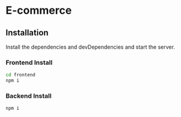 # E-commerce

## Installation

Install the dependencies and devDependencies and start the server.

### Frontend Install
```sh
cd frontend
npm i
```

### Backend Install

```sh
npm i
```

